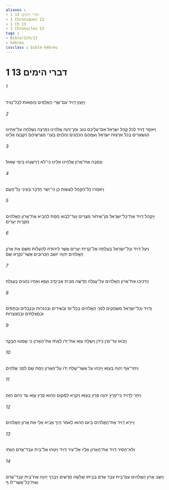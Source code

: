 ```yaml
---
aliases : 
- 1 דברי הימים 13
- 1 Chroniques 13
- 1 Ch 13
- 1 Chronicles 13
tags : 
- Bible/1Ch/13
- hébreu
cssclass : bible-hébreu
---
```


# 1 דברי הימים 13

###### 1
וַיִּוָּעַץ דָּוִיד עִם־שָׂרֵי הָאֲלָפִים וְהַמֵּאֹות לְכָל־נָגִיד׃
###### 2
וַיֹּאמֶר דָּוִיד לְכֹל קְהַל יִשְׂרָאֵל אִם־עֲלֵיכֶם טֹוב וּמִן־יְהוָה אֱלֹהֵינוּ נִפְרְצָה נִשְׁלְחָה עַל־אַחֵינוּ הַנִּשְׁאָרִים בְּכֹל אַרְצֹות יִשְׂרָאֵל וְעִמָּהֶם הַכֹּהֲנִים וְהַלְוִיִּם בְּעָרֵי מִגְרְשֵׁיהֶם וְיִקָּבְצוּ אֵלֵינוּ׃
###### 3
וְנָסֵבָּה אֶת־אֲרֹון אֱלֹהֵינוּ אֵלֵינוּ כִּי־לֹא דְרַשְׁנֻהוּ בִּימֵי שָׁאוּל׃
###### 4
וַיֹּאמְרוּ כָל־הַקָּהָל לַעֲשֹׂות כֵּן כִּי־יָשַׁר הַדָּבָר בְּעֵינֵי כָל־הָעָם׃
###### 5
וַיַּקְהֵל דָּוִיד אֶת־כָּל־יִשְׂרָאֵל מִן־שִׁיחֹור מִצְרַיִם וְעַד־לְבֹוא חֲמָת לְהָבִיא אֶת־אֲרֹון הָאֱלֹהִים מִקִּרְיַת יְעָרִים׃
###### 6
וַיַּעַל דָּוִיד וְכָל־יִשְׂרָאֵל בַּעֲלָתָה אֶל־קִרְיַת יְעָרִים אֲשֶׁר לִיהוּדָה לְהַעֲלֹות מִשָּׁם אֵת אֲרֹון הָאֱלֹהִים יְהוָה יֹושֵׁב הַכְּרוּבִים אֲשֶׁר־נִקְרָא שֵׁם׃
###### 7
וַיַּרְכִּיבוּ אֶת־אֲרֹון הָאֱלֹהִים עַל־עֲגָלָה חֲדָשָׁה מִבֵּית אֲבִינָדָב וְעֻזָּא וְאַחְיֹו נֹהֲגִים בָּעֲגָלָה׃
###### 8
וְדָוִיד וְכָל־יִשְׂרָאֵל מְשַׂחֲקִים לִפְנֵי הָאֱלֹהִים בְּכָל־עֹז וּבְשִׁירִים וּבְכִנֹּרֹות וּבִנְבָלִים וּבְתֻפִּים וּבִמְצִלְתַּיִם וּבַחֲצֹצְרֹות׃
###### 9
וַיָּבֹאוּ עַד־גֹּרֶן כִּידֹן וַיִּשְׁלַח עֻזָּא אֶת־יָדֹו לֶאֱחֹז אֶת־הָאָרֹון כִּי שָׁמְטוּ הַבָּקָר׃
###### 10
וַיִּחַר־אַף יְהוָה בְּעֻזָּא וַיַּכֵּהוּ עַל אֲשֶׁר־שָׁלַח יָדֹו עַל־הָאָרֹון וַיָּמָת שָׁם לִפְנֵי אֱלֹהִים׃
###### 11
וַיִּחַר לְדָוִיד כִּי־פָרַץ יְהוָה פֶּרֶץ בְּעֻזָּא וַיִּקְרָא לַמָּקֹום הַהוּא פֶּרֶץ עֻזָּא עַד הַיֹּום הַזֶּה׃
###### 12
וַיִּירָא דָוִיד אֶת־הָאֱלֹהִים בַּיֹּום הַהוּא לֵאמֹר הֵיךְ אָבִיא אֵלַי אֵת אֲרֹון הָאֱלֹהִים׃
###### 13
וְלֹא־הֵסִיר דָּוִיד אֶת־הָאָרֹון אֵלָיו אֶל־עִיר דָּוִיד וַיַּטֵּהוּ אֶל־בֵּית עֹבֵד־אֱדֹם הַגִּתִּי׃
###### 14
וַיֵּשֶׁב אֲרֹון הָאֱלֹהִים עִם־בֵּית עֹבֵד אֱדֹם בְּבֵיתֹו שְׁלֹשָׁה חֳדָשִׁים וַיְבָרֶךְ יְהוָה אֶת־בֵּית עֹבֵד־אֱדֹם וְאֶת־כָּל־אֲשֶׁר־לֹו׃ ף
